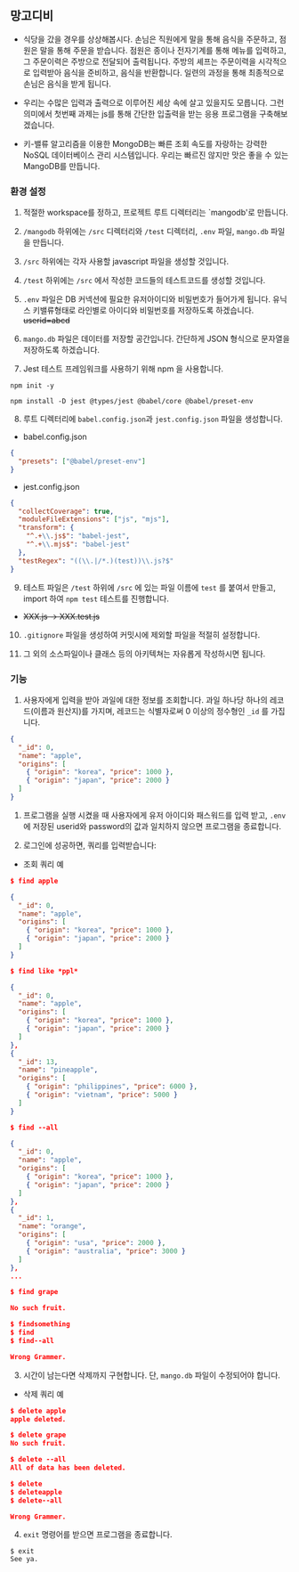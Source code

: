 ## 망고디비

- 식당을 갔을 경우를 상상해봅시다. 손님은 직원에게 말을 통해 음식을 주문하고, 점원은 말을 통해 주문을 받습니다.
  점원은 종이나 전자기계를 통해 메뉴를 입력하고, 그 주문이력은 주방으로 전달되어 출력됩니다.
  주방의 셰프는 주문이력을 시각적으로 입력받아 음식을 준비하고, 음식을 반환합니다.
  일련의 과정을 통해 최종적으로 손님은 음식을 받게 됩니다.

- 우리는 수많은 입력과 출력으로 이루어진 세상 속에 살고 있을지도 모릅니다. 그런 의미에서 첫번째 과제는 js를 통해 간단한 입출력을 받는 응용 프로그램을 구축해보겠습니다.

- 키-밸류 알고리즘을 이용한 MongoDB는 빠른 조회 속도를 자랑하는 강력한 NoSQL 데이터베이스 관리 시스템입니다. 우리는 빠르진 않지만 맛은 좋을 수 있는 MangoDB를 만듭니다.

### 환경 설정

1. 적절한 workspace를 정하고, 프로젝트 루트 디렉터리는 `mangodb'로 만듭니다.

2. `/mangodb` 하위에는 `/src` 디렉터리와 `/test` 디렉터리, `.env` 파일, `mango.db` 파일을 만듭니다.

3. `/src` 하위에는 각자 사용할 javascript 파일을 생성할 것입니다.

4. `/test` 하위에는 `/src` 에서 작성한 코드들의 테스트코드를 생성할 것입니다.

5. `.env` 파일은 DB 커넥션에 필요한 유저아이디와 비밀번호가 들어가게 됩니다. 유닉스 키밸류형태로 라인별로 아이디와 비밀번호를 저장하도록 하겠습니다. ~~userid=abcd~~

6. `mango.db` 파일은 데이터를 저장할 공간입니다. 간단하게 JSON 형식으로 문자열을 저장하도록 하겠습니다.

7. Jest 테스트 프레임워크를 사용하기 위해 npm 을 사용합니다.

```shell
npm init -y

npm install -D jest @types/jest @babel/core @babel/preset-env
```

8. 루트 디렉터리에 `babel.config.json`과 `jest.config.json` 파일을 생성합니다.

- babel.config.json

```json
{
  "presets": ["@babel/preset-env"]
}
```

- jest.config.json

```json
{
  "collectCoverage": true,
  "moduleFileExtensions": ["js", "mjs"],
  "transform": {
    "^.+\\.js$": "babel-jest",
    "^.+\\.mjs$": "babel-jest"
  },
  "testRegex": "((\\.|/*.)(test))\\.js?$"
}
```

9. 테스트 파일은 `/test` 하위에 `/src` 에 있는 파일 이름에 `test` 를 붙여서 만들고, import 하여 `npm test` 테스트를 진행합니다.

- ~~XXX.js -> XXX.test.js~~

10. `.gitignore` 파일을 생성하여 커밋시에 제외할 파일을 적절히 설정합니다.

11. 그 외의 소스파일이나 클래스 등의 아키텍쳐는 자유롭게 작성하시면 됩니다.

### 기능

1. 사용자에게 입력을 받아 과일에 대한 정보를 조회합니다. 과일 하나당 하나의 레코드(이름과 원산지)를 가지며, 레코드는 식별자로써 0 이상의 정수형인 `_id` 를 가집니다.

```json
{
  "_id": 0,
  "name": "apple",
  "origins": [
    { "origin": "korea", "price": 1000 },
    { "origin": "japan", "price": 2000 }
  ]
}
```

1. 프로그램을 실행 시켰을 때 사용자에게 유저 아이디와 패스워드를 입력 받고, `.env`에 저장된 userid와 password의 값과 일치하지 않으면 프로그램을 종료합니다.

2. 로그인에 성공하면, 쿼리를 입력받습니다:

- 조회 쿼리 예

```json
$ find apple

{
  "_id": 0,
  "name": "apple",
  "origins": [
    { "origin": "korea", "price": 1000 },
    { "origin": "japan", "price": 2000 }
  ]
}
```

```json
$ find like *ppl*

{
  "_id": 0,
  "name": "apple",
  "origins": [
    { "origin": "korea", "price": 1000 },
    { "origin": "japan", "price": 2000 }
  ]
},
{
  "_id": 13,
  "name": "pineapple",
  "origins": [
    { "origin": "philippines", "price": 6000 },
    { "origin": "vietnam", "price": 5000 }
  ]
}
```

```json
$ find --all

{
  "_id": 0,
  "name": "apple",
  "origins": [
    { "origin": "korea", "price": 1000 },
    { "origin": "japan", "price": 2000 }
  ]
},
{
  "_id": 1,
  "name": "orange",
  "origins": [
    { "origin": "usa", "price": 2000 },
    { "origin": "australia", "price": 3000 }
  ]
},
...
```

```json
$ find grape

No such fruit.
```

```json
$ findsomething
$ find
$ find--all

Wrong Grammer.
```

3. 시간이 남는다면 삭제까지 구현합니다. 단, `mango.db` 파일이 수정되어야 합니다.

- 삭제 쿼리 예

```json
$ delete apple
apple deleted.

$ delete grape
No such fruit.

$ delete --all
All of data has been deleted.

$ delete
$ deleteapple
$ delete--all

Wrong Grammer.
```

4. `exit` 명령어를 받으면 프로그램을 종료합니다.

```shell
$ exit
See ya.
```
